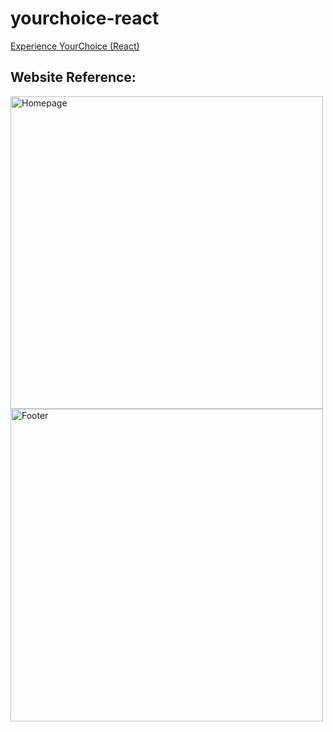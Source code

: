 # yourchoice-react
[Experience YourChoice (React)](http://courses.ics.hawaii.edu/ics314s25/morea/react/experience-yourchoice-react.html)

## Website Reference:
<img src="/Screenshot_2025-02-25_at_9.55.07_PM.png" alt="Homepage" width="500">
<img src="/Screenshot_2025-02-25_at_9.55.27_PM.png" alt="Footer" width="500">
